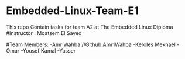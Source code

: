 # Embedded-Linux-Team-E1
This repo Contain tasks for team A2 at The Embedded Linux Diploma 
#Instructor : Moatsem El Sayed


#Team Members:
    -Amr Wahba                    //Github Amr1Wahba
    -Keroles Mekhael
    -Omar
    -Yousef Kamal 
    -Yasser                        

